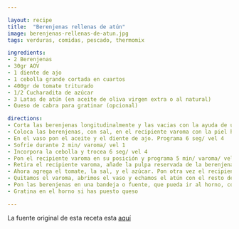 ```yaml
---

layout: recipe
title:  "Berenjenas rellenas de atún"
image: berenjenas-rellenas-de-atun.jpg
tags: verduras, comidas, pescado, thermomix

ingredients:
- 2 Berenjenas
- 30gr AOV
- 1 diente de ajo
- 1 cebolla grande cortada en cuartos
- 400gr de tomate triturado
- 1/2 Cucharadita de azúcar
- 3 Latas de atún (en aceite de oliva virgen extra o al natural)
- Queso de cabra para gratinar (opcional)

directions:
- Corta las berenjenas longitudinalmente y las vacias con la ayuda de un cuchillo bien afilado o una cuchara, con cuidado de no romper la piel. Reserva la pulpa extraída
- Coloca las berenjenas, con sal, en el recipiente varoma con la piel hacía arriba. Tapa y reserva
- En el vaso pon el aceite y el diente de ajo. Programa 6 seg/ vel 4
- Sofríe durante 2 min/ varoma/ vel 1
- Incorpora la cebolla y trocea 6 seg/ vel 4
- Pon el recipiente varoma en su posición y programa 5 min/ varoma/ vel 1
- Retira el recipiente varoma, añade la pulpa reservada de la berenjena al vaso y tritura 3 seg/ vel 4
- Ahora agrega el tomate, la sal, y el azúcar. Pon otra vez el recipiente varoma en su sitio y programa 12 min/ varoma/ vel 1
- Quitamos el varoma, abrimos el vaso y echamos el atún con el resto de los ingredientes del vaso. Mezclamos 4 seg/ vel 3
- Pon las berenjenas en una bandeja o fuente, que pueda ir al horno, con la piel hacia abajo, rellena los huecos con el contenido del vaso y coloca encima una loncha de queso
- Gratina en el horno si has puesto queso

---
```


La fuente original de esta receta esta [aquí](http://www.mymomisamess.com/2016/11/pasta-con-berenjenas-y-albahaca-thermomix/)